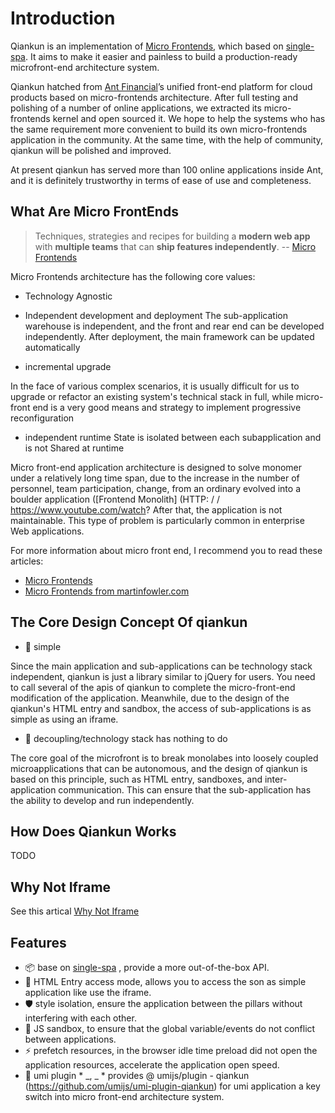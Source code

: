 # Introduction

Qiankun is an implementation of [Micro Frontends](https://micro-frontends.org/), which based on [single-spa](https://github.com/CanopyTax/single-spa). It aims to make it easier and painless to build a production-ready microfront-end architecture system.

Qiankun hatched from [Ant Financial](https://en.wikipedia.org/wiki/Ant_Financial)’s unified front-end platform for cloud products based on micro-frontends architecture. After full testing and polishing of a number of online applications, we extracted its micro-frontends kernel and open sourced it. We hope to help the systems who has the same requirement more convenient to build its own micro-frontends application in the community. At the same time, with the help of community, qiankun will be polished and improved.

At present qiankun has served more than 100 online applications inside Ant, and it is definitely trustworthy in terms of ease of use and completeness.

## What Are Micro FrontEnds

> Techniques, strategies and recipes for building a **modern web app** with **multiple teams** that can **ship features independently**. -- [Micro Frontends](https://micro-frontends.org/)

Micro Frontends architecture has the following core values:

- Technology Agnostic

- Independent development and deployment The sub-application warehouse is independent, and the front and rear end can be developed independently. After deployment, the main framework can be updated automatically

- incremental upgrade

In the face of various complex scenarios, it is usually difficult for us to upgrade or refactor an existing system's technical stack in full, while micro-front end is a very good means and strategy to implement progressive reconfiguration

- independent runtime State is isolated between each subapplication and is not Shared at runtime

Micro front-end application architecture is designed to solve monomer under a relatively long time span, due to the increase in the number of personnel, team participation, change, from an ordinary evolved into a boulder application ([Frontend Monolith] (HTTP: / / https://www.youtube.com/watch? After that, the application is not maintainable. This type of problem is particularly common in enterprise Web applications.

For more information about micro front end, I recommend you to read these articles:

- [Micro Frontends](https://micro-frontends.org/)
- [Micro Frontends from martinfowler.com](https://martinfowler.com/articles/micro-frontends.html)

## The Core Design Concept Of qiankun

- 🥄 simple

Since the main application and sub-applications can be technology stack independent, qiankun is just a library similar to jQuery for users. You need to call several of the apis of qiankun to complete the micro-front-end modification of the application. Meanwhile, due to the design of the qiankun's HTML entry and sandbox, the access of sub-applications is as simple as using an iframe.

- 🍡 decoupling/technology stack has nothing to do

The core goal of the microfront is to break monolabes into loosely coupled microapplications that can be autonomous, and the design of qiankun is based on this principle, such as HTML entry, sandboxes, and inter-application communication. This can ensure that the sub-application has the ability to develop and run independently.

## How Does Qiankun Works

TODO

## Why Not Iframe

See this artical [Why Not Iframe](https://www.yuque.com/kuitos/gky7yw/gesexv)

## Features

- :package: base on [single-spa](https://github.com/CanopyTax/single-spa) , provide a more out-of-the-box API.
- 🦾 HTML Entry access mode, allows you to access the son as simple application like use the iframe.
- 🛡 style isolation, ensure the application between the pillars without interfering with each other.
- 🧳 JS sandbox, to ensure that the global variable/events do not conflict between applications.
- ⚡ prefetch resources, in the browser idle time preload did not open the application resources, accelerate the application open speed.
- 🔌 umi plugin \* _, _ \* provides @ umijs/plugin - qiankun (https://github.com/umijs/umi-plugin-qiankun) for umi application a key switch into micro front-end architecture system.
